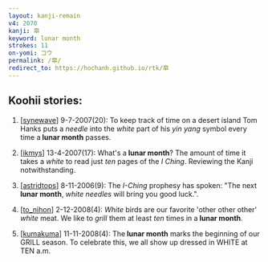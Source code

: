```yaml
---
layout: kanji-remain
v4: 2070
kanji: 皐
keyword: lunar month
strokes: 11
on-yomi: コウ
permalink: /皐/
redirect_to: https://hochanh.github.io/rtk/皐
---
```


## Koohii stories: 

1) [<a href="http://kanji.koohii.com/profile/synewave">synewave</a>] 9-7-2007(20): To keep track of time on a desert island Tom Hanks puts a <em>needle</em> into the <em>white</em> part of his <em>yin yang</em> symbol every time a<strong> lunar month</strong> passes.

2) [<a href="http://kanji.koohii.com/profile/ikmys">ikmys</a>] 13-4-2007(17): What&#039;s a<strong> lunar month</strong>? The amount of time it takes a <em>white</em> to read just <em>ten</em> pages of the <em>I Ching</em>. Reviewing the Kanji notwithstanding.

3) [<a href="http://kanji.koohii.com/profile/astridtops">astridtops</a>] 8-11-2006(9): The <em>I-Ching</em> prophesy has spoken: &quot;The next<strong> lunar month</strong>, <em>white needles</em> will bring you good luck.&quot;.

4) [<a href="http://kanji.koohii.com/profile/to_nihon">to_nihon</a>] 2-12-2008(4): <em>White</em> birds are our favorite &#039;other other other&#039; <em>white</em> meat. We like to <em>grill</em> them at least <em>ten</em> times in a<strong> lunar month</strong>.

5) [<a href="http://kanji.koohii.com/profile/kumakuma">kumakuma</a>] 11-11-2008(4): The<strong> lunar month</strong> marks the beginning of our GRILL season. To celebrate this, we all show up dressed in WHITE at TEN a.m.

